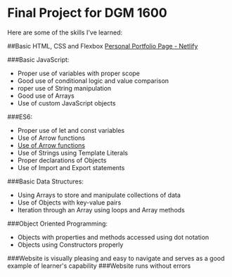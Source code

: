 # Final Project for DGM 1600



Here are some of the skills I've learned:

##Basic HTML, CSS and Flexbox
[Personal Portfolio Page - Netlify](https://elizabethportfolioupgrade.netlify.com)

###Basic JavaScript:
* Proper use of variables with proper scope
* Good use of conditional logic and value comparison
* roper use of String manipulation
* Good use of Arrays
* Use of custom JavaScript objects

###ES6:
* Proper use of let and const variables 
* Use of Arrow functions
* [Use of Arrow functions](https://github.com/eapowell/elizabeth-code/blob/master/js/pokemon.js)
* Use of Strings using Template Literals
* Proper declarations of Objects
* Use of Import and Export statements

###Basic Data Structures:
* Using Arrays to store and manipulate collections of data
* Use of Objects with key-value pairs
* Iteration through an Array using loops and Array methods

###Object Oriented Programming:
* Objects with properties and methods accessed using dot notation
* Objects using Constructors properly

###Website is visually pleasing and easy to navigate and serves as a good example of learner's capability
###Website runs without errors

